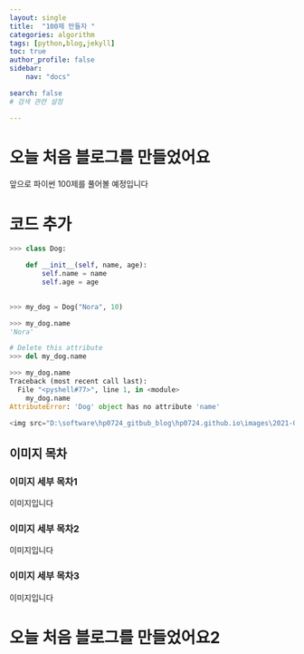 ```yaml
---
layout: single
title:  "100제 만들자 "
categories: algorithm
tags: [python,blog,jekyll]
toc: true
author_profile: false
sidebar: 
    nav: "docs"

search: false
# 검색 관련 설정 

---
```


 
 

 

# 오늘 처음 블로그를 만들었어요 

앞으로 파이썬 100제를 풀어볼 예정입니다 

# 코드 추가 
``` python 
>>> class Dog:

    def __init__(self, name, age):
        self.name = name
        self.age = age

        
>>> my_dog = Dog("Nora", 10)

>>> my_dog.name
'Nora'

# Delete this attribute
>>> del my_dog.name

>>> my_dog.name
Traceback (most recent call last):
  File "<pyshell#77>", line 1, in <module>
    my_dog.name
AttributeError: 'Dog' object has no attribute 'name'

<img src="D:\software\hp0724_gitbub_blog\hp0724.github.io\images\2021-09-30-first\burger.PNG" alt="burger" style="zoom:50%;" />
```

## 이미지 목차

### 이미지 세부 목차1

이미지입니다

### 이미지 세부 목차2

이미지입니다

### 이미지 세부 목차3

이미지입니다



# 오늘 처음 블로그를 만들었어요2





